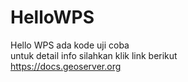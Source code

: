 # HelloWPS
Hello WPS ada kode uji coba <br/>
untuk detail info silahkan klik link berikut<br/>
<a href="https://docs.geoserver.org/latest/en/developer/programming-guide/wps-services/implementing.html#register-the-process-in-geoserver">https://docs.geoserver.org</a>
